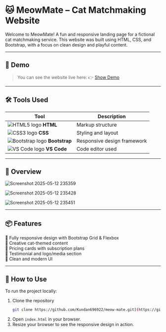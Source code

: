 # 🐱 MeowMate – Cat Matchmaking Website

Welcome to MeowMate! A fun and responsive landing page for a fictional cat matchmaking service. This website was built using HTML, CSS, and Bootstrap, with a focus on clean design and playful content.

---

## 🚀 Demo 

> You can see the website live here: 👉 [Show Demo](https://meow-mate.netlify.app/])

---

## 🛠️ Tools Used

| Tool           | Description           |
|----------------|-----------------------|
| ![HTML5 logo](https://img.icons8.com/color/24/html-5.png) **HTML** | Markup structure |
| ![CSS3 logo](https://img.icons8.com/color/24/css3.png) **CSS**   | Styling and layout |
| ![Bootstrap logo](https://img.icons8.com/color/24/bootstrap.png) **Bootstrap** | Responsive design framework |
| ![VS Code logo](https://img.icons8.com/color/24/visual-studio-code-2019.png) **VS Code** | Code editor used |

---

## 📸 Overview

![Screenshot 2025-05-12 235359](https://github.com/user-attachments/assets/4077d9c9-634f-4612-8886-fbf875c07fc0)

![Screenshot 2025-05-12 235428](https://github.com/user-attachments/assets/43c458a9-9971-4ab5-b045-b9dd76f0fb63)

![Screenshot 2025-05-12 235451](https://github.com/user-attachments/assets/d026f708-485d-423d-bb21-2640de4acdcc)


---

## 📦 Features

 🐾 Fully responsive design with Bootstrap Grid & Flexbox  
 🐾 Creative cat-themed content  
 🐾 Pricing cards with subscription plans  
 🐾 Testimonial and logo/media section  
 🐾 Clean and modern UI

---

## 🚀 How to Use

To run the project locally:

1. Clone the repository
   ```bash
   git clone https://github.com/Kundan696922/meow-mate.git](https://github.com/Kundan696922/meow-mate.git
2. Open `index.html` in your browser.
3. Resize your browser to see the responsive design in action.
